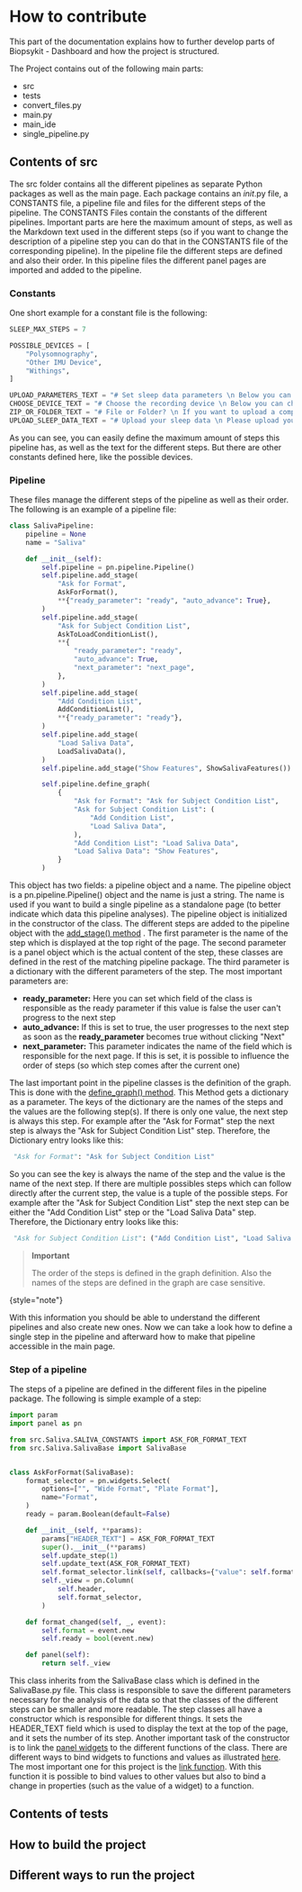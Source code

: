 # How to contribute


This part of the documentation explains how to further develop parts of Biopsykit - Dashboard and how the project
is structured. 

The Project contains out of the following main parts:

<ul>
   <li>src</li>
   <li>tests</li>
   <li>convert_files.py</li>
   <li>main.py</li>
   <li>main_ide</li>
   <li>single_pipeline.py</li>
</ul>

## Contents of src

The src folder contains all the different pipelines as separate Python packages as well as the main page. Each package 
contains an _init_.py file, a CONSTANTS file, a pipeline file and files for the different steps of the pipeline. 
The CONSTANTS Files contain the constants of the different pipelines. Important parts are here the maximum amount 
of steps, as well as the Markdown text used in the different steps (so if you want to change the description of a 
pipeline step you can do that in the CONSTANTS file of the corresponding pipeline). In the pipeline file the different 
steps are defined and also their order. In this pipeline files the different panel pages are imported and added to the 
pipeline.


### Constants

One short example for a constant file is the following:

```python
SLEEP_MAX_STEPS = 7

POSSIBLE_DEVICES = [
    "Polysomnography",
    "Other IMU Device",
    "Withings",
]

UPLOAD_PARAMETERS_TEXT = "# Set sleep data parameters \n Below you can set the parameters for the sleep data. If you are unsure, you can leave the default values."
CHOOSE_DEVICE_TEXT = "# Choose the recording device \n Below you can choose the device you used to record your sleep data. If you used a different device, please choose 'Other IMU Device'."
ZIP_OR_FOLDER_TEXT = "# File or Folder? \n If you want to upload a complete folder, please zip it first. You can then upload the zip file in the following step."
UPLOAD_SLEEP_DATA_TEXT = "# Upload your sleep data \n Please upload your sleep data in the following step. You can either upload a single file or a zip file containing all your files."
```
As you can see, you can easily define the maximum amount of steps this pipeline has, as well as the text for the 
different steps. But there are other constants defined here, like the possible devices.

### Pipeline

These files manage the different steps of the pipeline as well as their order. The following is an example of a pipeline file:

```python
class SalivaPipeline:
    pipeline = None
    name = "Saliva"

    def __init__(self):
        self.pipeline = pn.pipeline.Pipeline()
        self.pipeline.add_stage(
            "Ask for Format",
            AskForFormat(),
            **{"ready_parameter": "ready", "auto_advance": True},
        )
        self.pipeline.add_stage(
            "Ask for Subject Condition List",
            AskToLoadConditionList(),
            **{
                "ready_parameter": "ready",
                "auto_advance": True,
                "next_parameter": "next_page",
            },
        )
        self.pipeline.add_stage(
            "Add Condition List",
            AddConditionList(),
            **{"ready_parameter": "ready"},
        )
        self.pipeline.add_stage(
            "Load Saliva Data",
            LoadSalivaData(),
        )
        self.pipeline.add_stage("Show Features", ShowSalivaFeatures())

        self.pipeline.define_graph(
            {
                "Ask for Format": "Ask for Subject Condition List",
                "Ask for Subject Condition List": (
                    "Add Condition List",
                    "Load Saliva Data",
                ),
                "Add Condition List": "Load Saliva Data",
                "Load Saliva Data": "Show Features",
            }
        )
```

This object has two fields: a pipeline object and a name. The pipeline object is a pn.pipeline.Pipeline() object and 
the name is just a string. The name is used if you want to build a single pipeline as a standalone page (to better 
indicate which data this pipeline analyses). The pipeline object is initialized in the constructor of the class.
The different steps are added to the pipeline object with the
[add_stage() method](https://panel.holoviz.org/api/panel.pipeline.html#panel.pipeline.Pipeline.add_stage) . 
The first parameter is the name of the step which is displayed at the top right of the page. The second parameter is 
a panel object which is the actual content of the step, these classes are defined in the rest of the matching pipeline package.
The third parameter is a dictionary with the different parameters of the step. The most important parameters are:

<ul>
   <li><strong>ready_parameter:</strong> Here you can set which field of the class is responsible as the ready parameter 
      if this value is false the user can't progress to the next step</li>
   <li><strong>auto_advance:</strong> If this is set to true, the user progresses to the next step as soon as the 
      <strong>ready_parameter</strong> becomes true without clicking "Next"</li>
   <li><strong>next_parameter:</strong> This parameter indicates the name of the field which is responsible for the 
      next page. If this is set, it is possible to influence the order of steps (so which step comes after the current one)</li>
</ul>

The last important point in the pipeline classes is the definition of the graph. This is done with the 
[define_graph() method](https://panel.holoviz.org/api/panel.pipeline.html#panel.pipeline.Pipeline.define_graph). 
This Method gets a dictionary as a parameter. The keys of the dictionary are the names of the steps and the values are 
the following step(s). If there is only one value, the next step is always this step. For example after the 
"Ask for Format" step the next step is always the "Ask for Subject Condition List" step. Therefore, the Dictionary 
entry looks like this: 
```python
 "Ask for Format": "Ask for Subject Condition List"
```
So you can see the key is always the name of the step and the value is the name of the next step. If there are multiple 
possibles steps which can follow directly after the current step, the value is a tuple of the possible steps. 
For example after the "Ask for Subject Condition List" step the next step can be either the "Add Condition List" step or
the "Load Saliva Data" step. Therefore, the Dictionary entry looks like this: 
```python
 "Ask for Subject Condition List": ("Add Condition List", "Load Saliva Data")
```

> **Important**
>
> The order of the steps is defined in the graph definition. Also the names of the steps are defined in the graph are case sensitive.
>
{style="note"}

With this information you should be able to understand the different pipelines and also create new ones. Now we can take
a look how to define a single step in the pipeline and afterward how to make that pipeline accessible in the main page.

### Step of a pipeline

The steps of a pipeline are defined in the different files in the pipeline package. The following is simple 
example of a step:

```python
import param
import panel as pn

from src.Saliva.SALIVA_CONSTANTS import ASK_FOR_FORMAT_TEXT
from src.Saliva.SalivaBase import SalivaBase


class AskForFormat(SalivaBase):
    format_selector = pn.widgets.Select(
        options=["", "Wide Format", "Plate Format"],
        name="Format",
    )
    ready = param.Boolean(default=False)

    def __init__(self, **params):
        params["HEADER_TEXT"] = ASK_FOR_FORMAT_TEXT
        super().__init__(**params)
        self.update_step(1)
        self.update_text(ASK_FOR_FORMAT_TEXT)
        self.format_selector.link(self, callbacks={"value": self.format_changed})
        self._view = pn.Column(
            self.header,
            self.format_selector,
        )

    def format_changed(self, _, event):
        self.format = event.new
        self.ready = bool(event.new)

    def panel(self):
        return self._view
```
This class inherits from the SalivaBase class which is defined in the SalivaBase.py file. This class is responsible 
to save the different parameters necessary for the analysis of the data so that the classes of the different steps 
can be smaller and more readable. 
The step classes all have a constructor which is responsible for different things. It sets the HEADER_TEXT field 
which is used to display the text at the top of the page, and it sets the number of its step. Another important task 
of the constructor is to link the [panel widgets](https://panel.holoviz.org/api/panel.widgets.html) to the different
functions of the class. There are different ways to bind widgets to functions and values as illustrated 
[here](https://panel.holoviz.org/how_to/links/index.html). The most important one for this project is the 
[link function](https://panel.holoviz.org/how_to/links/links.html). With this function it is possible to bind values
to other values but also to bind a change in properties (such as the value of a widget) to a function. 


## Contents of tests

## How to build the project

## Different ways to run the project
